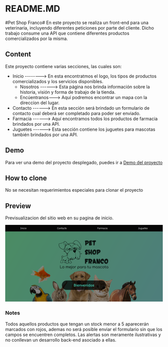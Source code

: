 # README.MD
#Pet Shop Franco# 
En este proyecto se realiza un front-end para una veterinaria, incluyendo diferentes peticiones por parte del cliente. Dicho trabajo consume una API que contiene diferentes productos comercializados por la misma.

## Content
Este proyecto contiene varias secciones, las cuales son:

* Inicio --------> En esta encontratmos el logo, los tipos de productos comercializados y los servicios disponibles.
    * Nosotros ------> Esta página nos brinda información sobre la historia, visión y forma de trabajo de la tienda.
    * Encúentranos---> Aquí podremos encontrar un mapa con la direccíon del lugar.
* Contacto ------> En esta sección será brindado un formulario de contacto cual deberá ser completado para poder ser enviado.
* Farmacia ------> Aquí encontramos todos los productos de farmacia brindados por una API.
* Juguetes ------> Esta sección contiene los juguetes para mascotas también brindados por una API.

## Demo
Para ver una demo del proyecto desplegado, puedes ir a [Demo del proyecto](https://suspicious-colden-028fa5.netlify.app/)

## How to clone
No se necesitan requerimientos especiales para clonar el proyecto

## Preview
Previsualizacion del sitio web en su pagina de inicio.

![](assets/Pet_Shop.png)

### Notes
Todos aquellos productos que tengan un stock menor a 5 aparecerán marcados con rojos, ademas no será posible enviar el formulario sin que los campos se encuentren completos. Las alertas son meramente ilustrativas y no conllevan un desarrollo back-end asociado a ellas.
